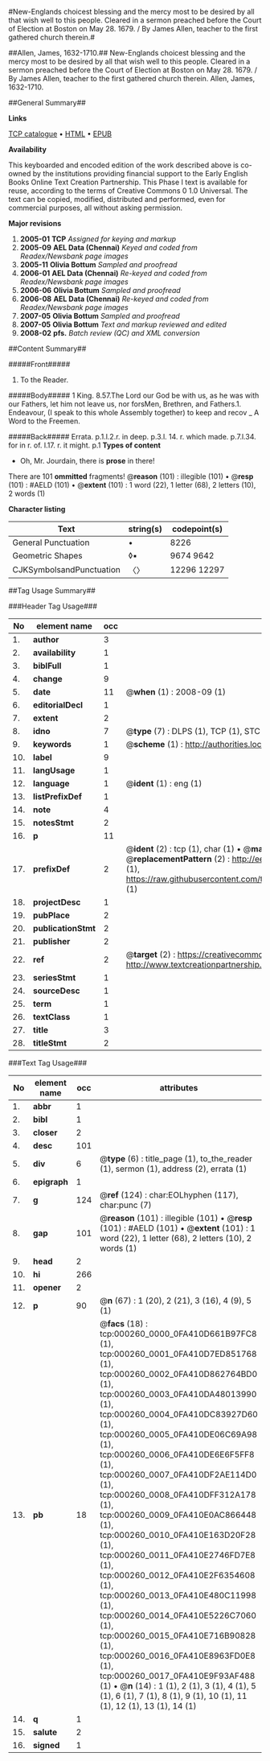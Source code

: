 #New-Englands choicest blessing and the mercy most to be desired by all that wish well to this people. Cleared in a sermon preached before the Court of Election at Boston on May 28. 1679. / By James Allen, teacher to the first gathered church therein.#

##Allen, James, 1632-1710.##
New-Englands choicest blessing and the mercy most to be desired by all that wish well to this people. Cleared in a sermon preached before the Court of Election at Boston on May 28. 1679. / By James Allen, teacher to the first gathered church therein.
Allen, James, 1632-1710.

##General Summary##

**Links**

[TCP catalogue](http://www.ota.ox.ac.uk/tcp/)  • 
[HTML](http://tei.it.ox.ac.uk/tcp/Texts-HTML/free/N00/N00200.html)  • 
[EPUB](http://tei.it.ox.ac.uk/tcp/Texts-EPUB/free/N00/N00200.epub)

**Availability**

This keyboarded and encoded edition of the
	       work described above is co-owned by the institutions
	       providing financial support to the Early English Books
	       Online Text Creation Partnership. This Phase I text is
	       available for reuse, according to the terms of Creative
	       Commons 0 1.0 Universal. The text can be copied,
	       modified, distributed and performed, even for
	       commercial purposes, all without asking permission.

**Major revisions**

1. __2005-01__ __TCP__ *Assigned for keying and markup*
1. __2005-09__ __AEL Data (Chennai)__ *Keyed and coded from Readex/Newsbank page images*
1. __2005-11__ __Olivia Bottum__ *Sampled and proofread*
1. __2006-01__ __AEL Data (Chennai)__ *Re-keyed and coded from Readex/Newsbank page images*
1. __2006-06__ __Olivia Bottum__ *Sampled and proofread*
1. __2006-08__ __AEL Data (Chennai)__ *Re-keyed and coded from Readex/Newsbank page images*
1. __2007-05__ __Olivia Bottum__ *Sampled and proofread*
1. __2007-05__ __Olivia Bottum__ *Text and markup reviewed and edited*
1. __2008-02__ __pfs.__ *Batch review (QC) and XML conversion*

##Content Summary##

#####Front#####

1. To the Reader.

#####Body#####
1 King. 8.57.The Lord our God be with us, as he was with our Fathers, let him not leave us, nor forsMen, Brethren, and Fathers.1. Endeavour, (I speak to this whole Assembly together) to keep and recov
    _ A Word to the Freemen.

#####Back#####
Errata. p.1.l.2.r. in deep. p.3.l. 14. r. which made. p.7.l.34. for in r. of. l.17. r. it might. p.1
**Types of content**

  * Oh, Mr. Jourdain, there is **prose** in there!

There are 101 **ommitted** fragments! 
 @__reason__ (101) : illegible (101)  •  @__resp__ (101) : #AELD (101)  •  @__extent__ (101) : 1 word (22), 1 letter (68), 2 letters (10), 2 words (1)

**Character listing**


|Text|string(s)|codepoint(s)|
|---|---|---|
|General Punctuation|•|8226|
|Geometric Shapes|◊▪|9674 9642|
|CJKSymbolsandPunctuation|〈〉|12296 12297|

##Tag Usage Summary##

###Header Tag Usage###

|No|element name|occ|attributes|
|---|---|---|---|
|1.|__author__|3||
|2.|__availability__|1||
|3.|__biblFull__|1||
|4.|__change__|9||
|5.|__date__|11| @__when__ (1) : 2008-09 (1)|
|6.|__editorialDecl__|1||
|7.|__extent__|2||
|8.|__idno__|7| @__type__ (7) : DLPS (1), TCP (1), STC (2), NOTIS (1), IMAGE-SET (1), EVANS-CITATION (1)|
|9.|__keywords__|1| @__scheme__ (1) : http://authorities.loc.gov/ (1)|
|10.|__label__|9||
|11.|__langUsage__|1||
|12.|__language__|1| @__ident__ (1) : eng (1)|
|13.|__listPrefixDef__|1||
|14.|__note__|4||
|15.|__notesStmt__|2||
|16.|__p__|11||
|17.|__prefixDef__|2| @__ident__ (2) : tcp (1), char (1)  •  @__matchPattern__ (2) : ([0-9\-]+):([0-9IVX]+) (1), (.+) (1)  •  @__replacementPattern__ (2) : http://eebo.chadwyck.com/downloadtiff?vid=$1&page=$2 (1), https://raw.githubusercontent.com/textcreationpartnership/Texts/master/tcpchars.xml#$1 (1)|
|18.|__projectDesc__|1||
|19.|__pubPlace__|2||
|20.|__publicationStmt__|2||
|21.|__publisher__|2||
|22.|__ref__|2| @__target__ (2) : https://creativecommons.org/publicdomain/zero/1.0/ (1), http://www.textcreationpartnership.org/docs/. (1)|
|23.|__seriesStmt__|1||
|24.|__sourceDesc__|1||
|25.|__term__|1||
|26.|__textClass__|1||
|27.|__title__|3||
|28.|__titleStmt__|2||


###Text Tag Usage###

|No|element name|occ|attributes|
|---|---|---|---|
|1.|__abbr__|1||
|2.|__bibl__|1||
|3.|__closer__|2||
|4.|__desc__|101||
|5.|__div__|6| @__type__ (6) : title_page (1), to_the_reader (1), sermon (1), address (2), errata (1)|
|6.|__epigraph__|1||
|7.|__g__|124| @__ref__ (124) : char:EOLhyphen (117), char:punc (7)|
|8.|__gap__|101| @__reason__ (101) : illegible (101)  •  @__resp__ (101) : #AELD (101)  •  @__extent__ (101) : 1 word (22), 1 letter (68), 2 letters (10), 2 words (1)|
|9.|__head__|2||
|10.|__hi__|266||
|11.|__opener__|2||
|12.|__p__|90| @__n__ (67) : 1 (20), 2 (21), 3 (16), 4 (9), 5 (1)|
|13.|__pb__|18| @__facs__ (18) : tcp:000260_0000_0FA410D661B97FC8 (1), tcp:000260_0001_0FA410D7ED851768 (1), tcp:000260_0002_0FA410D862764BD0 (1), tcp:000260_0003_0FA410DA48013990 (1), tcp:000260_0004_0FA410DC83927D60 (1), tcp:000260_0005_0FA410DE06C69A98 (1), tcp:000260_0006_0FA410DE6E6F5FF8 (1), tcp:000260_0007_0FA410DF2AE114D0 (1), tcp:000260_0008_0FA410DFF312A178 (1), tcp:000260_0009_0FA410E0AC866448 (1), tcp:000260_0010_0FA410E163D20F28 (1), tcp:000260_0011_0FA410E2746FD7E8 (1), tcp:000260_0012_0FA410E2F6354608 (1), tcp:000260_0013_0FA410E480C11998 (1), tcp:000260_0014_0FA410E5226C7060 (1), tcp:000260_0015_0FA410E716B90828 (1), tcp:000260_0016_0FA410E8963FD0E8 (1), tcp:000260_0017_0FA410E9F93AF488 (1)  •  @__n__ (14) : 1 (1), 2 (1), 3 (1), 4 (1), 5 (1), 6 (1), 7 (1), 8 (1), 9 (1), 10 (1), 11 (1), 12 (1), 13 (1), 14 (1)|
|14.|__q__|1||
|15.|__salute__|2||
|16.|__signed__|1||
